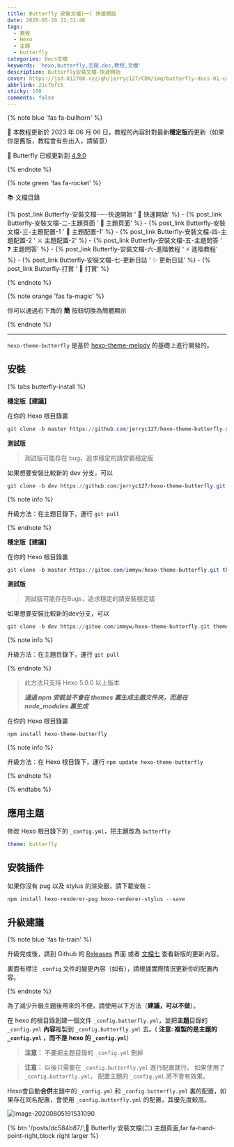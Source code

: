 ```yaml
---
title: Butterfly 安裝文檔(一) 快速開始
date: 2020-05-28 22:31:46
tags:
  - 教程
  - Hexo
  - 主題
  - butterfly
categories: Docs文檔
keywords: 'hexo,butterfly,主題,doc,教程,文檔'
description: Butterfly安裝文檔-快速開始
cover: https://jsd.012700.xyz/gh/jerryc127/CDN/img/butterfly-docs-01-cover.png
abbrlink: 21cfbf15
sticky: 100
comments: false
---
```


{% note blue 'fas fa-bullhorn' %}

 📖  本教程更新於 2023 年 06 月 06 日，教程的內容針對最新**穩定版**而更新（如果你是舊版，教程會有些出入，請留意）

 🦋  Butterfly 已經更新到 [4.9.0](https://github.com/jerryc127/hexo-theme-butterfly/releases/tag/4.9.0)

{% endnote %}

{% note green 'fas fa-rocket' %}

 📚  文檔目錄

{% post_link Butterfly-安裝文檔-一-快速開始 ' 🚀 快速開始' %} - {% post_link Butterfly-安裝文檔-二-主題頁面 ' 📑 主題頁面' %} - {% post_link Butterfly-安裝文檔-三-主題配置-1 ' 📌 主題配置-1' %} - {% post_link Butterfly-安裝文檔-四-主題配置-2 ' ⚔️ 主題配置-2' %} - {% post_link Butterfly-安裝文檔-五-主題問答 ' ❓ 主題問答' %} - {% post_link Butterfly-安裝文檔-六-進階教程 ' ⚡️ 進階教程' %} - {% post_link Butterfly-安裝文檔-七-更新日誌 ' ✨ 更新日誌' %} - {% post_link Butterfly-打賞 ' 🤞 打賞' %}

{% endnote %}

{% note orange 'fas fa-magic' %}

你可以通過右下角的 **簡** 按鈕切換為簡體顯示 

{% endnote %}

***

`hexo-theme-butterfly` 是基於 [hexo-theme-melody](https://github.com/Molunerfinn/hexo-theme-melody) 的基礎上進行開發的。

## 安裝

{% tabs butterfly-install %}

<!-- tab Git安裝 (Github) @fab fa-github-square -->

**穩定版【建議】**

在你的 Hexo 根目錄裏

```powershell
git clone -b master https://github.com/jerryc127/hexo-theme-butterfly.git themes/butterfly
```

**測試版**

> 測試版可能存在 bug，追求穩定的請安裝穩定版

如果想要安裝比較新的 dev 分支，可以

```powershell
git clone -b dev https://github.com/jerryc127/hexo-theme-butterfly.git themes/butterfly
```

{% note info %}

升級方法：在主題目錄下，運行 `git pull`

{% endnote %}

<!-- endtab -->



<!-- tab Git安裝 (Gitee) @fab fa-git-square -->

**穩定版【建議】**

在你的 Hexo 根目錄裏

```powershell
git clone -b master https://gitee.com/immyw/hexo-theme-butterfly.git themes/butterfly
```

**測試版**

> 測試版可能存在Bugs，追求穩定的請安裝穩定版

如果想要安裝比較新的dev分支，可以

```powershell
git clone -b dev https://gitee.com/immyw/hexo-theme-butterfly.git themes/butterfly
```

{% note info %}

升級方法：在主題目錄下，運行 `git pull`

{% endnote %}

<!-- endtab -->



<!-- tab npm安裝@fab fa-npm -->

> 此方法只支持 Hexo 5.0.0 以上版本
>
> ***通過 npm 安裝並不會在 themes 裏生成主題文件夾，而是在 node_modules 裏生成***

在你的 Hexo 根目錄裏

```powershell
npm install hexo-theme-butterfly
```

{% note info %}

升級方法：在 Hexo 根目錄下，運行 `npm update hexo-theme-butterfly`

{% endnote %}

<!-- endtab -->

{% endtabs %}

## 應用主題

修改 Hexo 根目錄下的 `_config.yml`，把主題改為 `butterfly`

```yaml
theme: butterfly
```

## 安裝插件

如果你沒有 pug 以及 stylus 的渲染器，請下載安裝：

```powershell
npm install hexo-renderer-pug hexo-renderer-stylus --save
```

## 升級建議

{% note blue 'fas fa-train' %}

升級完成後，請到 Github 的 [Releases](https://github.com/jerryc127/hexo-theme-butterfly/releases) 界面 或者 [文檔七](https://butterfly.js.org/posts/198a4240/) 查看新版的更新內容。

裏面有標注  `_config` 文件的變更內容（如有），請根據實際情況更新你的配置內容。

{% endnote %}

為了減少升級主題後帶來的不便，請使用以下方法（**建議，可以不做**）。

在 hexo 的根目錄創建一個文件 `_config.butterfly.yml`，並把**主題**目錄的 `_config.yml` **內容**複製到 `_config.butterfly.yml` 去。( **注意: 複製的是主題的 `_config.yml` ，而不是 hexo 的 `_config.yml`**)

> **注意：** 不要把主題目錄的 `_config.yml` 刪掉

> **注意：** 以後只需要在 `_config.butterfly.yml` 進行配置就行。
> 如果使用了 `_config.butterfly.yml`， 配置主題的 `_config.yml` 將不會有效果。

Hexo會自動**合併**主題中的 `_config.yml` 和 `_config.butterfly.yml` 裏的配置，如果存在同名配置，會使用 `_config.butterfly.yml` 的配置，其優先度較高。

![image-20200805191531090](https://jsd.012700.xyz/gh/jerryc127/CDN/img/butterfly-docs-install-suggestion-1.png)

{% btn '/posts/dc584b87/',📑 Butterfly 安裝文檔(二) 主題頁面,far fa-hand-point-right,block right larger %}

